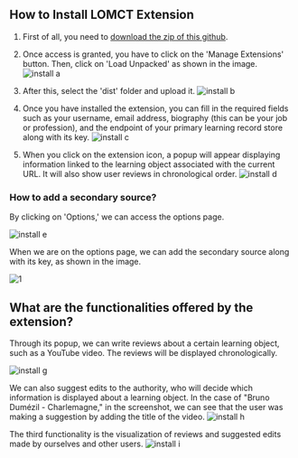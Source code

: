 
## How to Install LOMCT Extension



1. First of all, you need to [download the zip of this github](https://github.com/Prometheus-X-association/lomct/archive/refs/heads/main.zip).


2. Once access is granted, you have to click on the 'Manage Extensions' button. Then, click on 'Load Unpacked' as shown in the image.
![install a](https://github.com/user-attachments/assets/728e5906-2f39-4dd5-b07c-0e8273381c44)

3. After this, select the 'dist' folder and upload it.
   ![install b](https://github.com/user-attachments/assets/beadc92f-3ef7-482b-87d2-5ce62729a204)
4. Once you have installed the extension, you can fill in the required fields such as your username, email address, biography (this can be your job or profession), and the endpoint of your primary learning record store along with its key.
![install c](https://github.com/user-attachments/assets/c064e716-9e5d-4a13-ac93-3070b783b7cb)

5. When you click on the extension icon, a popup will appear displaying information linked to the learning object associated with the current URL. It will also show user reviews in chronological order.
![install d](https://github.com/user-attachments/assets/1ee7505c-8795-439d-89a6-b773a746e5f1)

### How to add a secondary source?
By clicking on 'Options,' we can access the options page.

![install e](https://github.com/user-attachments/assets/b8fc0004-b175-462e-a739-01154608b77d)

When we are on the options page, we can add the secondary source along with its key, as shown in the image.

![1](https://github.com/user-attachments/assets/e6dd688a-354b-4d8c-9a0d-5bb48ebaa090)


## What are the functionalities offered by the extension?
Through its popup, we can write reviews about a certain learning object, such as a YouTube video. The reviews will be displayed chronologically.

![install g](https://github.com/user-attachments/assets/4fc7343b-48c1-4f46-a82d-351256f108f8)

We can also suggest edits to the authority, who will decide which information is displayed about a learning object. In the case of "Bruno Dumézil - Charlemagne," in the screenshot, we can see that the user was making a suggestion by adding the title of the video.
![install h](https://github.com/user-attachments/assets/eda77e13-8ef5-41e3-b925-ec6a2ca7f12b)

The third functionality is the visualization of reviews and suggested edits made by ourselves and other users.
![install i](https://github.com/user-attachments/assets/efdbb5a4-9619-495b-b06a-ecb3bf8f768d)




```
